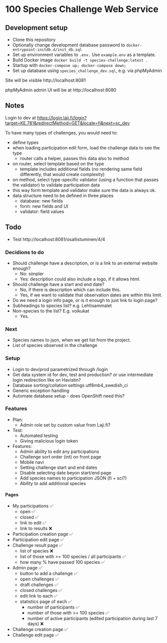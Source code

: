 # 100 Species Challenge Web Service

## Development setup

- Clone this repository
- Optionally change development database password to `docker-entrypoint-initdb.d/init_db.sql`
- Set up environment variables to `.env.` Use `example.env` as a template.
- Build Docker image `docker build -t species-challenge:latest .`
- Startup with `docker-compose up; docker-compose down;`
- Set up database using `species_challenge_dev.sql`, e.g. via phpMyAdmin

Site will be visible http://localhost:8081

phpMyAdmin admin UI will be at http://localhost:8080 

## Notes

Login to dev at
https://login.laji.fi/login?target=KE.781&redirectMethod=GET&locale=fi&next=sc_dev

To have many types of challenges, you would need to:

- define types
- when loading participation edit form, load the challenge data to see the type
    - router calls a helper, passes this data also to method
- on router, select template based on the type
    - template includes additional fields (no rendering same field differently, that would create complexity)
- on method, select type-specific validator (using a function that passes the validator) to validate participation data
- this way form template and validator make sure the data is always ok.
- data structure need to be defined in three places
    - database: new fields
    - form: new fields and UI
    - validator: field values


## Todo

- Test http://localhost:8081/osallistuminen/4/4

### Decidions to do

- Should challenge have a description, or is a link to an external website enough?
    - No: simpler
    - Yes: description could also include a logo, if it allows html.
- Should challenge have a start and end date?
    - No, if there is description which can include this. 
    - Yes, if we want to validate that observation dates are within this limit.
- Do we need a login info page, or is it enough to just link to login page?
- Subheadings to species list? e.g. Lehtisammalet
- Non-species to the list? E.g. voikukat
    - Yes.

### Next

- Species names to json, when we get list from the project.
- List of species observed in the challenge

### Setup

- Login to dev/prod parametrized through /login
- Get data system id for dev, test and production? or use intermediate login redirection like on Havistin?
- Database sorting/collation settings utf8mb4_swedish_ci
- Generic exception handling
- Automate database setup - does OpenShift need this?

### Features

- Plan:
    - Admin role set by custom value from Laji.fi?
- Test:
    - Automated testing
    - Giving malicious login token
- Features:
    - Admin ability to edit any participations
    - Challenge sort order (int) on front page
    - Mobile navi
    - Setting challenge start and end dates
    - Disable selecting date beyon start/end page
    - Add species names to participation JSON (fi + sci?)
    - Ability to add additional species

#### Pages

- My participations ✅
    - open ✅
    - closed ✅
    - link to edit ✅
    - link to results ❌
- Participation creation page ✅
- Participation edit page ✅
- Challenge result page ✅
    - list of species ❌
    - list of those with >= 100 species / all participants ✅
    - how many % have passed 100 species ✅
- Admin page ✅
    - button to add a challenge ✅
    - open challenges ✅
    - draft challenges ✅
    - closed challenges ✅
    - edit link to each ✅
    - statistics page of each ✅
        - number of participants ✅
        - number of those with >= 100 species ✅
        - number of active participants (edited participation during last 7 days) ❌
- Challenge creation page ✅
- Challenge edit page ✅
